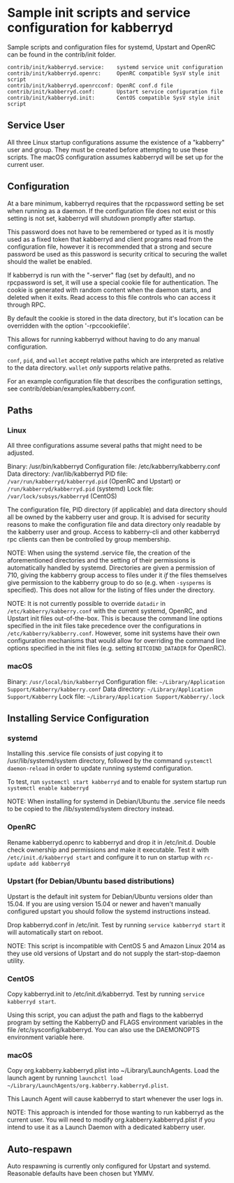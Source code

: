 Sample init scripts and service configuration for kabberryd
==========================================================

Sample scripts and configuration files for systemd, Upstart and OpenRC
can be found in the contrib/init folder.

    contrib/init/kabberryd.service:    systemd service unit configuration
    contrib/init/kabberryd.openrc:     OpenRC compatible SysV style init script
    contrib/init/kabberryd.openrcconf: OpenRC conf.d file
    contrib/init/kabberryd.conf:       Upstart service configuration file
    contrib/init/kabberryd.init:       CentOS compatible SysV style init script

Service User
---------------------------------

All three Linux startup configurations assume the existence of a "kabberry" user
and group.  They must be created before attempting to use these scripts.
The macOS configuration assumes kabberryd will be set up for the current user.

Configuration
---------------------------------

At a bare minimum, kabberryd requires that the rpcpassword setting be set
when running as a daemon.  If the configuration file does not exist or this
setting is not set, kabberryd will shutdown promptly after startup.

This password does not have to be remembered or typed as it is mostly used
as a fixed token that kabberryd and client programs read from the configuration
file, however it is recommended that a strong and secure password be used
as this password is security critical to securing the wallet should the
wallet be enabled.

If kabberryd is run with the "-server" flag (set by default), and no rpcpassword is set,
it will use a special cookie file for authentication. The cookie is generated with random
content when the daemon starts, and deleted when it exits. Read access to this file
controls who can access it through RPC.

By default the cookie is stored in the data directory, but it's location can be overridden
with the option '-rpccookiefile'.

This allows for running kabberryd without having to do any manual configuration.

`conf`, `pid`, and `wallet` accept relative paths which are interpreted as
relative to the data directory. `wallet` *only* supports relative paths.

For an example configuration file that describes the configuration settings,
see contrib/debian/examples/kabberry.conf.

Paths
---------------------------------

### Linux

All three configurations assume several paths that might need to be adjusted.

Binary:              /usr/bin/kabberryd
Configuration file:  /etc/kabberry/kabberry.conf
Data directory:      /var/lib/kabberryd
PID file:            `/var/run/kabberryd/kabberryd.pid` (OpenRC and Upstart) or `/run/kabberryd/kabberryd.pid` (systemd)
Lock file:           `/var/lock/subsys/kabberryd` (CentOS)

The configuration file, PID directory (if applicable) and data directory
should all be owned by the kabberry user and group.  It is advised for security
reasons to make the configuration file and data directory only readable by the
kabberry user and group.  Access to kabberry-cli and other kabberryd rpc clients
can then be controlled by group membership.

NOTE: When using the systemd .service file, the creation of the aforementioned
directories and the setting of their permissions is automatically handled by
systemd. Directories are given a permission of 710, giving the kabberry group
access to files under it _if_ the files themselves give permission to the
kabberry group to do so (e.g. when `-sysperms` is specified). This does not allow
for the listing of files under the directory.

NOTE: It is not currently possible to override `datadir` in
`/etc/kabberry/kabberry.conf` with the current systemd, OpenRC, and Upstart init
files out-of-the-box. This is because the command line options specified in the
init files take precedence over the configurations in
`/etc/kabberry/kabberry.conf`. However, some init systems have their own
configuration mechanisms that would allow for overriding the command line
options specified in the init files (e.g. setting `BITCOIND_DATADIR` for
OpenRC).

### macOS

Binary:              `/usr/local/bin/kabberryd`
Configuration file:  `~/Library/Application Support/Kabberry/kabberry.conf`
Data directory:      `~/Library/Application Support/Kabberry`
Lock file:           `~/Library/Application Support/Kabberry/.lock`

Installing Service Configuration
-----------------------------------

### systemd

Installing this .service file consists of just copying it to
/usr/lib/systemd/system directory, followed by the command
`systemctl daemon-reload` in order to update running systemd configuration.

To test, run `systemctl start kabberryd` and to enable for system startup run
`systemctl enable kabberryd`

NOTE: When installing for systemd in Debian/Ubuntu the .service file needs to be copied to the /lib/systemd/system directory instead.

### OpenRC

Rename kabberryd.openrc to kabberryd and drop it in /etc/init.d.  Double
check ownership and permissions and make it executable.  Test it with
`/etc/init.d/kabberryd start` and configure it to run on startup with
`rc-update add kabberryd`

### Upstart (for Debian/Ubuntu based distributions)

Upstart is the default init system for Debian/Ubuntu versions older than 15.04. If you are using version 15.04 or newer and haven't manually configured upstart you should follow the systemd instructions instead.

Drop kabberryd.conf in /etc/init.  Test by running `service kabberryd start`
it will automatically start on reboot.

NOTE: This script is incompatible with CentOS 5 and Amazon Linux 2014 as they
use old versions of Upstart and do not supply the start-stop-daemon utility.

### CentOS

Copy kabberryd.init to /etc/init.d/kabberryd. Test by running `service kabberryd start`.

Using this script, you can adjust the path and flags to the kabberryd program by
setting the KabberryD and FLAGS environment variables in the file
/etc/sysconfig/kabberryd. You can also use the DAEMONOPTS environment variable here.

### macOS

Copy org.kabberry.kabberryd.plist into ~/Library/LaunchAgents. Load the launch agent by
running `launchctl load ~/Library/LaunchAgents/org.kabberry.kabberryd.plist`.

This Launch Agent will cause kabberryd to start whenever the user logs in.

NOTE: This approach is intended for those wanting to run kabberryd as the current user.
You will need to modify org.kabberry.kabberryd.plist if you intend to use it as a
Launch Daemon with a dedicated kabberry user.

Auto-respawn
-----------------------------------

Auto respawning is currently only configured for Upstart and systemd.
Reasonable defaults have been chosen but YMMV.
